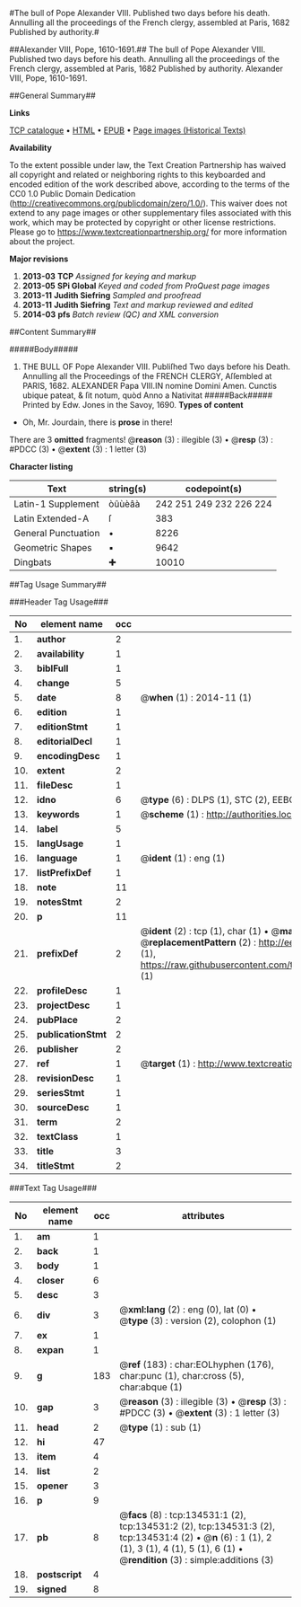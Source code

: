 #The bull of Pope Alexander VIII. Published two days before his death. Annulling all the proceedings of the French clergy, assembled at Paris, 1682 Published by authority.#

##Alexander VIII, Pope, 1610-1691.##
The bull of Pope Alexander VIII. Published two days before his death. Annulling all the proceedings of the French clergy, assembled at Paris, 1682 Published by authority.
Alexander VIII, Pope, 1610-1691.

##General Summary##

**Links**

[TCP catalogue](http://www.ota.ox.ac.uk/tcp/)  • 
[HTML](http://tei.it.ox.ac.uk/tcp/Texts-HTML/free/A76/A76033.html)  • 
[EPUB](http://tei.it.ox.ac.uk/tcp/Texts-EPUB/free/A76/A76033.epub) • 
[Page images (Historical Texts)](https://historicaltexts.jisc.ac.uk/eebo-99896555e)

**Availability**

To the extent possible under law, the Text Creation Partnership has waived all copyright and related or neighboring rights to this keyboarded and encoded edition of the work described above, according to the terms of the CC0 1.0 Public Domain Dedication (http://creativecommons.org/publicdomain/zero/1.0/). This waiver does not extend to any page images or other supplementary files associated with this work, which may be protected by copyright or other license restrictions. Please go to https://www.textcreationpartnership.org/ for more information about the project.

**Major revisions**

1. __2013-03__ __TCP__ *Assigned for keying and markup*
1. __2013-05__ __SPi Global__ *Keyed and coded from ProQuest page images*
1. __2013-11__ __Judith Siefring__ *Sampled and proofread*
1. __2013-11__ __Judith Siefring__ *Text and markup reviewed and edited*
1. __2014-03__ __pfs__ *Batch review (QC) and XML conversion*

##Content Summary##

#####Body#####

1. THE BULL OF Pope Alexander VIII. Publiſhed Two days before his Death. Annulling all the Proceedings of the FRENCH CLERGY, Aſſembled at PARIS, 1682.
ALEXANDER Papa VIII.IN nomine Domini Amen. Cunctis ubique pateat, & ſit notum, quòd Anno a Nativitat
#####Back#####
Printed by Edw. Jones in the Savoy, 1690.
**Types of content**

  * Oh, Mr. Jourdain, there is **prose** in there!

There are 3 **omitted** fragments! 
 @__reason__ (3) : illegible (3)  •  @__resp__ (3) : #PDCC (3)  •  @__extent__ (3) : 1 letter (3)

**Character listing**


|Text|string(s)|codepoint(s)|
|---|---|---|
|Latin-1 Supplement|òûùèâà|242 251 249 232 226 224|
|Latin Extended-A|ſ|383|
|General Punctuation|•|8226|
|Geometric Shapes|▪|9642|
|Dingbats|✚|10010|

##Tag Usage Summary##

###Header Tag Usage###

|No|element name|occ|attributes|
|---|---|---|---|
|1.|__author__|2||
|2.|__availability__|1||
|3.|__biblFull__|1||
|4.|__change__|5||
|5.|__date__|8| @__when__ (1) : 2014-11 (1)|
|6.|__edition__|1||
|7.|__editionStmt__|1||
|8.|__editorialDecl__|1||
|9.|__encodingDesc__|1||
|10.|__extent__|2||
|11.|__fileDesc__|1||
|12.|__idno__|6| @__type__ (6) : DLPS (1), STC (2), EEBO-CITATION (1), PROQUEST (1), VID (1)|
|13.|__keywords__|1| @__scheme__ (1) : http://authorities.loc.gov/ (1)|
|14.|__label__|5||
|15.|__langUsage__|1||
|16.|__language__|1| @__ident__ (1) : eng (1)|
|17.|__listPrefixDef__|1||
|18.|__note__|11||
|19.|__notesStmt__|2||
|20.|__p__|11||
|21.|__prefixDef__|2| @__ident__ (2) : tcp (1), char (1)  •  @__matchPattern__ (2) : ([0-9\-]+):([0-9IVX]+) (1), (.+) (1)  •  @__replacementPattern__ (2) : http://eebo.chadwyck.com/downloadtiff?vid=$1&page=$2 (1), https://raw.githubusercontent.com/textcreationpartnership/Texts/master/tcpchars.xml#$1 (1)|
|22.|__profileDesc__|1||
|23.|__projectDesc__|1||
|24.|__pubPlace__|2||
|25.|__publicationStmt__|2||
|26.|__publisher__|2||
|27.|__ref__|1| @__target__ (1) : http://www.textcreationpartnership.org/docs/. (1)|
|28.|__revisionDesc__|1||
|29.|__seriesStmt__|1||
|30.|__sourceDesc__|1||
|31.|__term__|2||
|32.|__textClass__|1||
|33.|__title__|3||
|34.|__titleStmt__|2||


###Text Tag Usage###

|No|element name|occ|attributes|
|---|---|---|---|
|1.|__am__|1||
|2.|__back__|1||
|3.|__body__|1||
|4.|__closer__|6||
|5.|__desc__|3||
|6.|__div__|3| @__xml:lang__ (2) : eng (0), lat (0)  •  @__type__ (3) : version (2), colophon (1)|
|7.|__ex__|1||
|8.|__expan__|1||
|9.|__g__|183| @__ref__ (183) : char:EOLhyphen (176), char:punc (1), char:cross (5), char:abque (1)|
|10.|__gap__|3| @__reason__ (3) : illegible (3)  •  @__resp__ (3) : #PDCC (3)  •  @__extent__ (3) : 1 letter (3)|
|11.|__head__|2| @__type__ (1) : sub (1)|
|12.|__hi__|47||
|13.|__item__|4||
|14.|__list__|2||
|15.|__opener__|3||
|16.|__p__|9||
|17.|__pb__|8| @__facs__ (8) : tcp:134531:1 (2), tcp:134531:2 (2), tcp:134531:3 (2), tcp:134531:4 (2)  •  @__n__ (6) : 1 (1), 2 (1), 3 (1), 4 (1), 5 (1), 6 (1)  •  @__rendition__ (3) : simple:additions (3)|
|18.|__postscript__|4||
|19.|__signed__|8||
